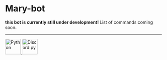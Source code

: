 # Mary-bot
<b> this bot is currently still under development! </b> List of commands coming soon.
<hr>
<a href="https://en.wikipedia.org/wiki/Python_(programming_language)"> <img src= https://raw.githubusercontent.com/danielcranney/readme-generator/main/public/icons/skills/python-colored.svg title="Python" height="50" width="50"> </a>
<a href="https://discordpy.readthedocs.io/en/stable/"> <img src= https://disnake.dev/assets/disnake-logo.png title="Discord.py" height="50" width="50"> </a>


